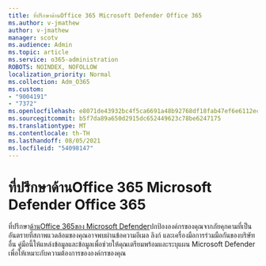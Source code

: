 ```yaml
---
title: ที่ปรึกษาด้านOffice 365 Microsoft Defender Office 365
ms.author: v-jmathew
author: v-jmathew
manager: scotv
ms.audience: Admin
ms.topic: article
ms.service: o365-administration
ROBOTS: NOINDEX, NOFOLLOW
localization_priority: Normal
ms.collection: Adm_O365
ms.custom:
- "9004191"
- "7372"
ms.openlocfilehash: e8071de43932bc4f5ca6691a48b92768df18fab47ef6e6112ecc8604678b6408
ms.sourcegitcommit: b5f7da89a650d2915dc652449623c78be6247175
ms.translationtype: MT
ms.contentlocale: th-TH
ms.lasthandoff: 08/05/2021
ms.locfileid: "54098147"
---
```

# <a name="microsoft-defender-for-office-365-advisor"></a>ที่ปรึกษาด้านOffice 365 Microsoft Defender Office 365

ที่ปรึกษา[ด้านOffice 365ของ Microsoft Defender](https://go.microsoft.com/fwlink/?linkid=2146614)ปกป้ององค์กรของคุณจากภัยคุกคามที่เป็นอันตรายที่สภาพแวดล้อมของคุณอาจพบผ่านข้อความอีเมล ลิงก์ และเครื่องมือการร่วมมือกันของบริษัทอื่น คู่มือนี้ให้แหล่งข้อมูลและข้อมูลเพื่อช่วยให้คุณเตรียมพร้อมและระบุแผน Microsoft Defender เพื่อให้เหมาะกับความต้องการขององค์กรของคุณ
